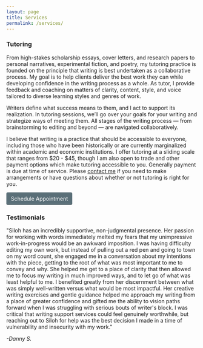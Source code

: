 ```yaml
---
layout: page
title: Services
permalink: /services/
---
```

### Tutoring 
From high-stakes scholarship essays, cover letters, and research papers to personal narratives, experimental fiction, and poetry, my tutoring practice is founded on the principle that writing is best undertaken as a collaborative process. My goal is to help clients deliver the best work they can while developing confidence in the writing process as a whole. As tutor, I provide feedback and coaching on matters of clarity, content, style, and voice tailored to diverse learning styles and genres of work. 

Writers define what success means to them, and I act to support its realization. In tutoring sessions, we’ll go over your goals for your writing and strategize ways of meeting them. All stages of the writing process — from brainstorming to editing and beyond — are navigated collaboratively.

I believe that writing is a practice that should be accessible to everyone, including those who have been historically or are currently marginalized within academic and economic institutions. I offer tutoring at a sliding scale that ranges from $20 - $45, though I am also open to trade and other payment options which make tutoring accessible to you. Generally payment is due at time of service. Please [contact me](mailto:si.radovsky@gmail.com) if you need to make arrangements or have questions about whether or not tutoring is right for you.

<div class="button">
<a href="https://app.acuityscheduling.com/schedule.php?owner=14817146" target="_blank" class="acuity-embed-button" style="background: #5A6F78; color: #fff; padding: 8px 12px; margin: 0 auto; border: 0px; -webkit-box-shadow: 0 -2px 0 rgba(0,0,0,0.15) inset;-moz-box-shadow: 0 -2px 0 rgba(0,0,0,0.15) inset;box-shadow: 0 -2px 0 rgba(0,0,0,0.15) inset;border-radius: 4px; text-decoration: none; display: inline-block;">Schedule Appointment</a><link rel="stylesheet" href="https://embed.acuityscheduling.com/embed/button/14817146.css" id="acuity-button-styles" /><script src="https://embed.acuityscheduling.com/embed/button/14817146.js" async></script>
</div>

### Testimonials 

"Siloh has an incredibly supportive, non-judgmental presence. Her passion for working with words immediately melted my fears that my unimpressive work-in-progress would be an awkward imposition. I was having difficulty editing my own work, but instead of pulling out a red pen and going to town on my word count, she engaged me in a conversation about my intentions with the piece, getting to the root of what was most important to me to convey and why. She helped me get to a place of clarity that then allowed me to focus my writing in much improved ways, and to let go of what was least helpful to me. I benefited greatly from her discernment between what was simply well-written versus what would be most impactful. Her creative writing exercises and gentle guidance helped me approach my writing from a place of greater confidence and gifted me the ability to vision paths forward when I was struggling with serious bouts of writer's block. I was critical that writing support services could feel genuinely worthwhile, but reaching out to Siloh for help was the best decision I made in a time of vulnerability and insecurity with my work."  

_-Danny S._
